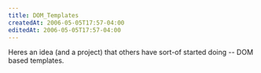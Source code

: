 ```yaml
---
title: DOM_Templates
createdAt: 2006-05-05T17:57-04:00
editedAt: 2006-05-05T17:57-04:00
---
```


Heres an idea (and a project) that others have sort-of started doing -- DOM based templates.

